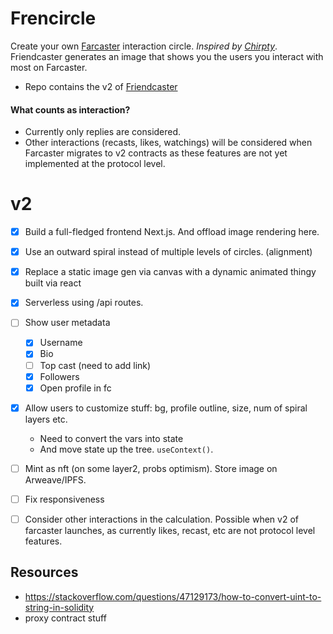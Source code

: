 # Frencircle

Create your own [Farcaster](https://farcaster.xyz) interaction circle. *Inspired by [Chirpty](https://chirpty.com/)*. Friendcaster generates an image that shows you the users you interact with most on Farcaster.

- Repo contains the v2 of [Friendcaster](https://github.com/yashkarthik/friendcaster)


#### What counts as interaction?
- Currently only replies are considered.
- Other interactions (recasts, likes, watchings) will be considered when Farcaster migrates to v2 contracts as these features are not yet implemented at the protocol level.

# v2
- [x] Build a full-fledged frontend Next.js. And offload image rendering here.
- [x] Use an outward spiral instead of multiple levels of circles. (alignment)
- [x] Replace a static image gen via canvas with a dynamic animated thingy built via react
- [x] Serverless using /api routes.
- [ ] Show user metadata
  - [x] Username
  - [x] Bio
  - [ ] Top cast (need to add link)
  - [x] Followers
  - [x] Open profile in fc
- [x] Allow users to customize stuff: bg, profile outline, size, num of spiral layers etc.
  - Need to convert the vars into state
  -  And move state up the tree. `useContext()`.
- [ ] Mint as nft (on some layer2, probs optimism). Store image on Arweave/IPFS.
- [ ] Fix responsiveness

- [ ] Consider other interactions in the calculation. Possible when v2 of farcaster launches, as currently likes, recast, etc are not protocol level features.

## Resources
- https://stackoverflow.com/questions/47129173/how-to-convert-uint-to-string-in-solidity
- proxy contract stuff
